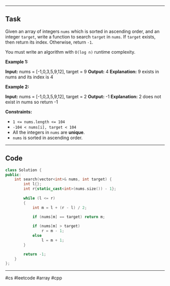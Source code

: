 ___
## Task
Given an array of integers `nums` which is sorted in ascending order, and an integer `target`, write a function to search `target` in `nums`. If `target` exists, then return its index. Otherwise, return `-1`.

You must write an algorithm with `O(log n)` runtime complexity.

**Example 1:**

**Input:** nums = [-1,0,3,5,9,12], target = 9
**Output:** 4
**Explanation:** 9 exists in nums and its index is 4

**Example 2:**

**Input:** nums = [-1,0,3,5,9,12], target = 2
**Output:** -1
**Explanation:** 2 does not exist in nums so return -1

**Constraints:**

- `1 <= nums.length <= 104`
- `-104 < nums[i], target < 104`
- All the integers in `nums` are **unique**.
- `nums` is sorted in ascending order.
___
## Code
```cpp
class Solution {
public:
    int search(vector<int>& nums, int target) {
        int l{};
        int r{static_cast<int>(nums.size()) - 1};
        
        while (l <= r)
        {
            int m = l + (r - l) / 2;
            
            if (nums[m] == target) return m;

            if (nums[m] > target)
                r = m - 1;
            else
                l = m + 1; 
        }

        return -1;
    }
};
```
___
#cs #leetcode #array #cpp